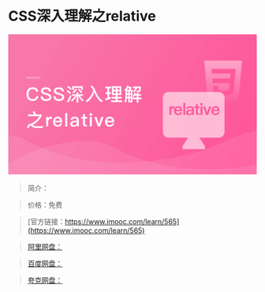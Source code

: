 # CSS深入理解之relative

![img](../../assets/5fe442ed000124fe05400304.jpg)

> 简介：

> 价格：免费

> [官方链接：https://www.imooc.com/learn/565](https://www.imooc.com/learn/565)

> [阿里网盘：]()

> [百度网盘：]()

> [夸克网盘：]()
